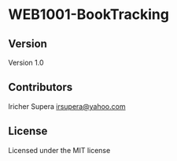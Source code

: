 # WEB1001-BookTracking

## Version
Version 1.0

## Contributors
Iricher Supera <irsupera@yahoo.com>

## License
Licensed under the MIT license
